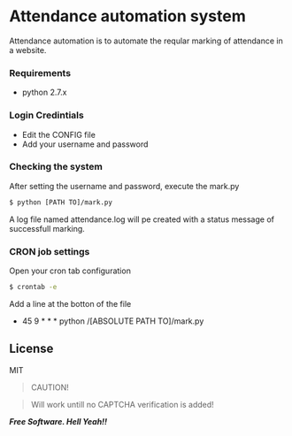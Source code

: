 # Attendance automation system

Attendance automation is to automate the reqular marking of attendance in a website.

### Requirements
  - python 2.7.x

### Login Credintials
  - Edit the CONFIG file
  - Add your username and password

### Checking the system
After setting the username and password, execute the mark.py
```sh
$ python [PATH TO]/mark.py
```
A log file named attendance.log will pe created with a status message of successfull marking.

### CRON job settings
Open your cron tab configuration
```sh
$ crontab -e
```
Add a line at the botton of the file
  - 45 9 * * * python /[ABSOLUTE PATH TO]/mark.py

License
----

MIT

> CAUTION!

> Will work untill no CAPTCHA verification is added!

***Free Software. Hell Yeah!!***
